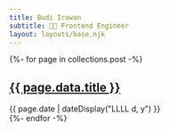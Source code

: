 ```yaml
---
title: Budi Irawan
subtitle: 👨‍💻 Frontend Engineer
layout: layouts/base.njk
---
```


{%- for page in collections.post -%}
<article class="article">
  <h2 class="article__title"><a href="{{ page.url }}">{{ page.data.title }}</a></h2>
  <div class="article__meta">
    <time datetime="{{ page.date }}">{{ page.date | dateDisplay("LLLL d, y") }}</time> 
  </div>
</article>
{%- endfor -%}





